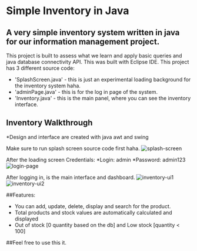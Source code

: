 # Simple Inventory in Java 

## A very simple inventory system written in java for our information management project.

This project is built to assess what we learn and apply basic queries and java database connectivity API. This was built with Eclipse IDE.
This project has 3 different source code:

* 'SplashScreen.java' - this is just an experimental loading background for the inventory system haha.
* 'adminPage.java' - this is for the log in page of the system.
*  'Inventory.java' - this is the main panel, where you can see the inventory interface.

## Inventory Walkthrough
*Design and interface are created with java awt and swing

Make sure to run splash screen source code first haha.
 ![splash-screen](https://github.com/httparch/Simple-Inventory-with-Database/assets/115735884/b7f43a2a-77b7-4029-a59b-00d7bde3a4a9)


After the loading screen
Credentials:
*Login: admin
*Password: admin123
![login-page](https://github.com/httparch/Simple-Inventory-with-Database/assets/115735884/d2720811-ebcf-4757-95fb-cac25e100b3f)

After logging in, is the main interface and dashboard.
![inventory-ui1](https://github.com/httparch/Simple-Inventory-with-Database/assets/115735884/07fadcea-6dea-4450-9094-75a76c90787a)
![inventory-ui2](https://github.com/httparch/Simple-Inventory-with-Database/assets/115735884/12fba170-f7a5-452e-a32a-74f88ad82a9b)


##Features:

* You can add, update, delete, display and search for the product.
* Total products and stock values are automatically calculated and displayed
* Out of stock [0 quantity based on the db] and Low stock [quantity < 100]
  
##Feel free to use this it.



